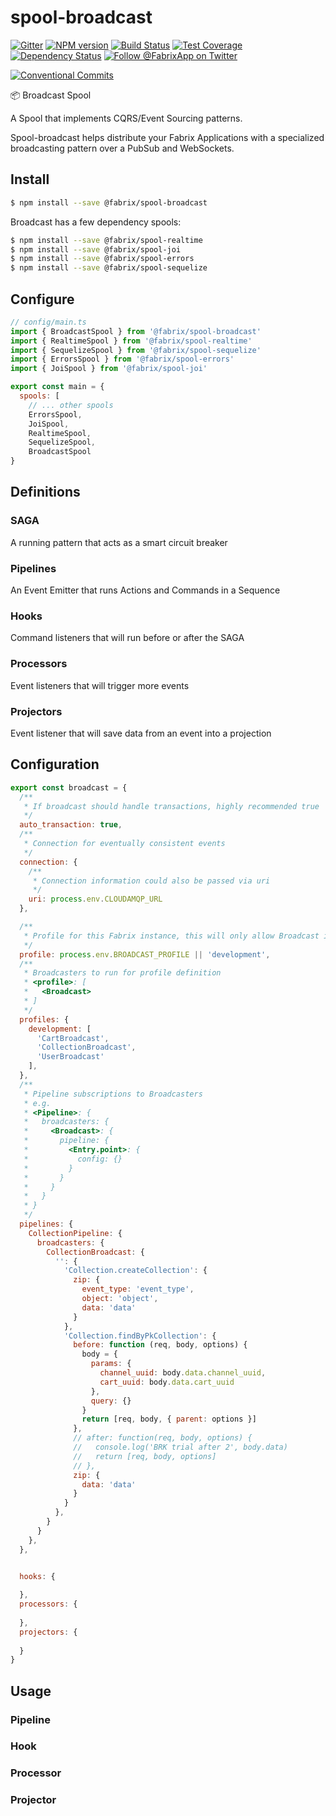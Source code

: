 # spool-broadcast

[![Gitter][gitter-image]][gitter-url]
[![NPM version][npm-image]][npm-url]
[![Build Status][ci-image]][ci-url]
[![Test Coverage][coverage-image]][coverage-url]
[![Dependency Status][daviddm-image]][daviddm-url]
[![Follow @FabrixApp on Twitter][twitter-image]][twitter-url]

[![Conventional Commits](https://img.shields.io/badge/Conventional%20Commits-1.0.0-yellow.svg)](https://conventionalcommits.org)

:package: Broadcast Spool

A Spool that implements CQRS/Event Sourcing patterns.

Spool-broadcast helps distribute your Fabrix Applications with a specialized broadcasting pattern over a PubSub and WebSockets.

## Install
```sh
$ npm install --save @fabrix/spool-broadcast
```

Broadcast has a few dependency spools:

```sh
$ npm install --save @fabrix/spool-realtime
$ npm install --save @fabrix/spool-joi
$ npm install --save @fabrix/spool-errors
$ npm install --save @fabrix/spool-sequelize
```

## Configure

```js
// config/main.ts
import { BroadcastSpool } from '@fabrix/spool-broadcast'
import { RealtimeSpool } from '@fabrix/spool-realtime'
import { SequelizeSpool } from '@fabrix/spool-sequelize'
import { ErrorsSpool } from '@fabrix/spool-errors'
import { JoiSpool } from '@fabrix/spool-joi'

export const main = {
  spools: [
    // ... other spools
    ErrorsSpool,
    JoiSpool,
    RealtimeSpool,
    SequelizeSpool,
    BroadcastSpool
}
```
## Definitions
### SAGA
A running pattern that acts as a smart circuit breaker

### Pipelines
An Event Emitter that runs Actions and Commands in a Sequence

### Hooks
Command listeners that will run before or after the SAGA

### Processors
Event listeners that will trigger more events

### Projectors
Event listener that will save data from an event into a projection


## Configuration
```js
export const broadcast = {
  /**
   * If broadcast should handle transactions, highly recommended true
   */
  auto_transaction: true,
  /**
   * Connection for eventually consistent events
   */
  connection: {
    /**
     * Connection information could also be passed via uri
     */
    uri: process.env.CLOUDAMQP_URL
  },

  /**
   * Profile for this Fabrix instance, this will only allow Broadcast in this profile to run.
   */
  profile: process.env.BROADCAST_PROFILE || 'development',
  /**
   * Broadcasters to run for profile definition
   * <profile>: [
   *   <Broadcast>
   * ]
   */
  profiles: {
    development: [
      'CartBroadcast',
      'CollectionBroadcast',
      'UserBroadcast'
    ],
  },
  /**
   * Pipeline subscriptions to Broadcasters
   * e.g.
   * <Pipeline>: {
   *   broadcasters: {
   *     <Broadcast>: {
   *       pipeline: {
   *         <Entry.point>: {
   *           config: {}
   *         }
   *       }
   *     }
   *   }
   * }
   */
  pipelines: {
    CollectionPipeline: {
      broadcasters: {
        CollectionBroadcast: {
          '': {
            'Collection.createCollection': {
              zip: {
                event_type: 'event_type',
                object: 'object',
                data: 'data'
              }
            },
            'Collection.findByPkCollection': {
              before: function (req, body, options) {
                body = {
                  params: {
                    channel_uuid: body.data.channel_uuid,
                    cart_uuid: body.data.cart_uuid
                  },
                  query: {}
                }
                return [req, body, { parent: options }]
              },
              // after: function(req, body, options) {
              //   console.log('BRK trial after 2', body.data)
              //   return [req, body, options]
              // },
              zip: {
                data: 'data'
              }
            }
          },
        }
      }
    },
  },


  hooks: {
      
  },
  processors: {
        
  },
  projectors: {
        
  }
}
```


## Usage

### Pipeline

### Hook

### Processor

### Projector

[npm-image]: https://img.shields.io/npm/v/@fabrix/spool-broadcast.svg?style=flat-square
[npm-url]: https://npmjs.org/package/@fabrix/spool-broadcast
[ci-image]: https://img.shields.io/circleci/project/github/fabrix-app/spool-broadcast/master.svg
[ci-url]: https://circleci.com/gh/fabrix-app/spool-broadcast/tree/master
[daviddm-image]: http://img.shields.io/david/fabrix-app/spool-broadcast.svg?style=flat-square
[daviddm-url]: https://david-dm.org/fabrix-app/spool-broadcast
[gitter-image]: http://img.shields.io/badge/+%20GITTER-JOIN%20CHAT%20%E2%86%92-1DCE73.svg?style=flat-square
[gitter-url]: https://gitter.im/fabrix-app/fabrix
[twitter-image]: https://img.shields.io/twitter/follow/FabrixApp.svg?style=social
[twitter-url]: https://twitter.com/FabrixApp
[coverage-image]: https://img.shields.io/codeclimate/coverage/github/fabrix-app/spool-broadcast.svg?style=flat-square
[coverage-url]: https://codeclimate.com/github/fabrix-app/spool-broadcast/coverage

